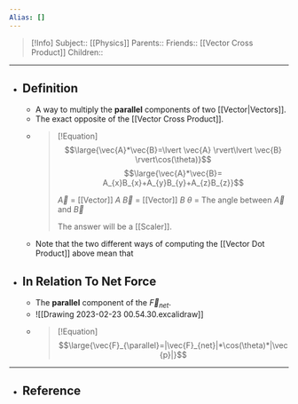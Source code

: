 ```yaml
---
Alias: []
---
```

> [!Info]
> Subject:: [[Physics]]
> Parents:: 
> Friends:: [[Vector Cross Product]]
> Children:: 
---
- ## Definition
	- A way to multiply the **parallel** components of two [[Vector|Vectors]].
	- The exact opposite of the [[Vector Cross Product]].
	- > [!Equation]
	  > $$\large{\vec{A}*\vec{B}=\lvert \vec{A} \rvert\lvert \vec{B} \rvert\cos(\theta)}$$
	  > $$\large{\vec{A}*\vec{B}= A_{x}B_{x}+A_{y}B_{y}+A_{z}B_{z}}$$
	  > 
	  > $\vec{A}$ = [[Vector]] $A$
	  > $\vec{B}$ = [[Vector]] $B$
	  > $\theta$ = The angle between $\vec{A}$ and $\vec{B}$
	  > 
	  > The answer will be a [[Scaler]].
	- Note that the two different ways of computing the [[Vector Dot Product]] above mean that 
- ## In Relation To Net Force
	- The **parallel** component of the $\vec{F}_{net}$.
	- ![[Drawing 2023-02-23 00.54.30.excalidraw]]
	- > [!Equation]
	  > $$\large{\vec{F}_{\parallel}=|\vec{F}_{net}|*\cos(\theta)*|\vec{p}|}$$
---
- ## Reference